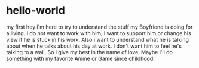 # hello-world
my first
hey i'm here to try to understand the stuff my Boyfriend is doing for a living. I do not want to work with him, i want to support him or change his view if he is stuck in his work. Also i want to understand what he is talking about when he talks about his day at work. I don't want him to feel he's talking to a wall.
So i give my best in the name of love.
Maybe i'll do something with my favorite Anime or Game since childhood.
